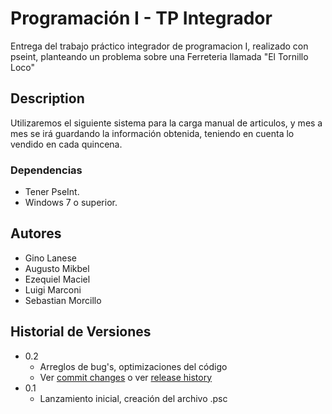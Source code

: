 # Programación I - TP Integrador

Entrega del trabajo práctico integrador de programacion I, realizado con pseint, planteando un problema sobre una Ferreteria llamada "El Tornillo Loco"

## Description

Utilizaremos el siguiente sistema para la carga manual de articulos, y mes a mes se irá guardando la información obtenida, teniendo en cuenta lo vendido en cada quincena.

### Dependencias

* Tener PseInt.
* Windows 7 o superior.

## Autores

* Gino Lanese
* Augusto Mikbel
* Ezequiel Maciel
* Luigi Marconi
* Sebastian Morcillo

## Historial de Versiones

* 0.2
    * Arreglos de bug's, optimizaciones del código
    * Ver [commit changes]() o ver [release history]()
* 0.1
    * Lanzamiento inicial, creación del archivo .psc



